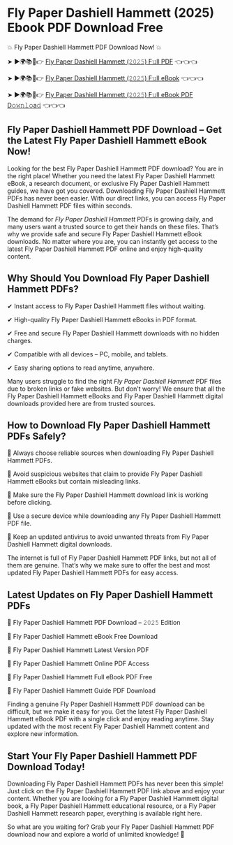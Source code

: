 # Fly Paper Dashiell Hammett (2025) Ebook PDF Download Free

💥 Fly Paper Dashiell Hammett PDF Download Now! 💥

➤ ►🌍📚📱👉 [Fly Paper Dashiell Hammett (𝟸𝟶𝟸𝟻) F𝚞ll PDF](https://getpdf.xyz/fly-paper-dashiell-hammett) 👈👈👈


➤ ►🌍📚📱👉 [Fly Paper Dashiell Hammett (𝟸𝟶𝟸𝟻) F𝚞ll eBook](https://getpdf.xyz/fly-paper-dashiell-hammett) 👈👈👈


➤ ►🌍📚📱👉 [Fly Paper Dashiell Hammett (𝟸𝟶𝟸𝟻) F𝚞ll eBook PDF D𝚘𝚠𝚗𝚕𝚘a𝚍](https://getpdf.xyz/fly-paper-dashiell-hammett) 👈👈👈


## Fly Paper Dashiell Hammett PDF Download – Get the Latest Fly Paper Dashiell Hammett eBook Now!

Looking for the best Fly Paper Dashiell Hammett PDF download? You are in the right place! Whether you need the latest Fly Paper Dashiell Hammett eBook, a research document, or exclusive Fly Paper Dashiell Hammett guides, we have got you covered. Downloading Fly Paper Dashiell Hammett PDFs has never been easier. With our direct links, you can access Fly Paper Dashiell Hammett PDF files within seconds.

The demand for *Fly Paper Dashiell Hammett* PDFs is growing daily, and many users want a trusted source to get their hands on these files. That’s why we provide safe and secure Fly Paper Dashiell Hammett eBook downloads. No matter where you are, you can instantly get access to the latest Fly Paper Dashiell Hammett PDF online and enjoy high-quality content.

## Why Should You Download Fly Paper Dashiell Hammett PDFs?

✔ Instant access to Fly Paper Dashiell Hammett files without waiting.

✔ High-quality Fly Paper Dashiell Hammett eBooks in PDF format.

✔ Free and secure Fly Paper Dashiell Hammett downloads with no hidden charges.

✔ Compatible with all devices – PC, mobile, and tablets.

✔ Easy sharing options to read anytime, anywhere.

Many users struggle to find the right *Fly Paper Dashiell Hammett* PDF files due to broken links or fake websites. But don’t worry! We ensure that all the Fly Paper Dashiell Hammett eBooks and Fly Paper Dashiell Hammett digital downloads provided here are from trusted sources.

## How to Download Fly Paper Dashiell Hammett PDFs Safely?

📌 Always choose reliable sources when downloading Fly Paper Dashiell Hammett PDFs.

📌 Avoid suspicious websites that claim to provide Fly Paper Dashiell Hammett eBooks but contain misleading links.

📌 Make sure the Fly Paper Dashiell Hammett download link is working before clicking.

📌 Use a secure device while downloading any Fly Paper Dashiell Hammett PDF file.

📌 Keep an updated antivirus to avoid unwanted threats from Fly Paper Dashiell Hammett digital downloads.

The internet is full of Fly Paper Dashiell Hammett PDF links, but not all of them are genuine. That’s why we make sure to offer the best and most updated Fly Paper Dashiell Hammett PDFs for easy access.

## Latest Updates on Fly Paper Dashiell Hammett PDFs

🔹 Fly Paper Dashiell Hammett PDF Download – 𝟸𝟶𝟸𝟻 Edition

🔹 Fly Paper Dashiell Hammett eBook Free Download

🔹 Fly Paper Dashiell Hammett Latest Version PDF

🔹 Fly Paper Dashiell Hammett Online PDF Access

🔹 Fly Paper Dashiell Hammett Full eBook PDF Free

🔹 Fly Paper Dashiell Hammett Guide PDF Download

Finding a genuine Fly Paper Dashiell Hammett PDF download can be difficult, but we make it easy for you. Get the latest Fly Paper Dashiell Hammett eBook PDF with a single click and enjoy reading anytime. Stay updated with the most recent Fly Paper Dashiell Hammett content and explore new information.

## Start Your Fly Paper Dashiell Hammett PDF Download Today!

Downloading Fly Paper Dashiell Hammett PDFs has never been this simple! Just click on the Fly Paper Dashiell Hammett PDF link above and enjoy your content. Whether you are looking for a Fly Paper Dashiell Hammett digital book, a Fly Paper Dashiell Hammett educational resource, or a Fly Paper Dashiell Hammett research paper, everything is available right here.

So what are you waiting for? Grab your Fly Paper Dashiell Hammett PDF download now and explore a world of unlimited knowledge! 🚀